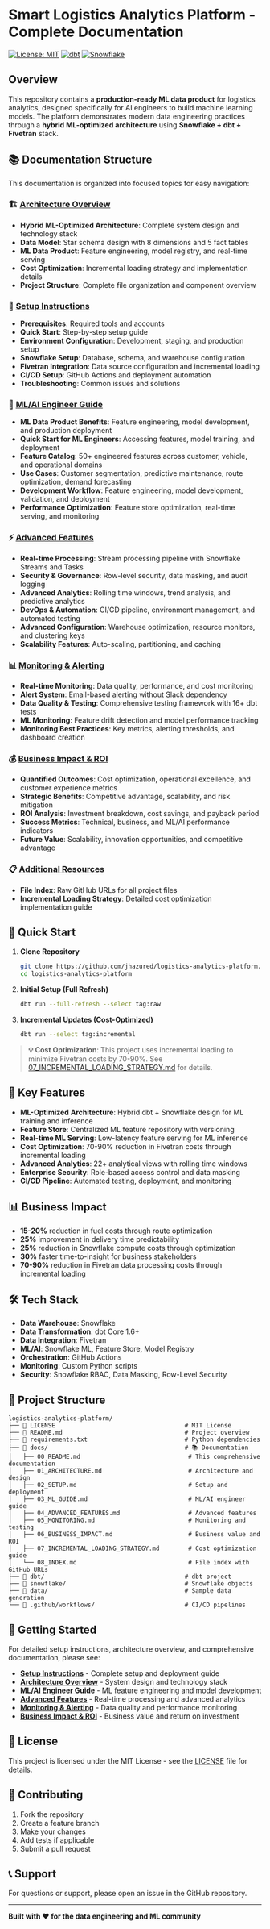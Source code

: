 # Smart Logistics Analytics Platform - Complete Documentation

[![License: MIT](https://img.shields.io/badge/License-MIT-yellow.svg)](https://opensource.org/licenses/MIT)
[![dbt](https://img.shields.io/badge/dbt-1.0+-orange.svg)](https://www.getdbt.com/)
[![Snowflake](https://img.shields.io/badge/Snowflake-Compatible-blue.svg)](https://www.snowflake.com/)

## Overview

This repository contains a **production-ready ML data product** for logistics analytics, designed specifically for AI engineers to build machine learning models. The platform demonstrates modern data engineering practices through a **hybrid ML-optimized architecture** using **Snowflake + dbt + Fivetran** stack.

## 📚 Documentation Structure

This documentation is organized into focused topics for easy navigation:

### 🏗️ [Architecture Overview](01_ARCHITECTURE.md)
- **Hybrid ML-Optimized Architecture**: Complete system design and technology stack
- **Data Model**: Star schema design with 8 dimensions and 5 fact tables
- **ML Data Product**: Feature engineering, model registry, and real-time serving
- **Cost Optimization**: Incremental loading strategy and implementation details
- **Project Structure**: Complete file organization and component overview

### 🚀 [Setup Instructions](02_SETUP.md)
- **Prerequisites**: Required tools and accounts
- **Quick Start**: Step-by-step setup guide
- **Environment Configuration**: Development, staging, and production setup
- **Snowflake Setup**: Database, schema, and warehouse configuration
- **Fivetran Integration**: Data source configuration and incremental loading
- **CI/CD Setup**: GitHub Actions and deployment automation
- **Troubleshooting**: Common issues and solutions

### 🤖 [ML/AI Engineer Guide](03_ML_GUIDE.md)
- **ML Data Product Benefits**: Feature engineering, model development, and production deployment
- **Quick Start for ML Engineers**: Accessing features, model training, and deployment
- **Feature Catalog**: 50+ engineered features across customer, vehicle, and operational domains
- **Use Cases**: Customer segmentation, predictive maintenance, route optimization, demand forecasting
- **Development Workflow**: Feature engineering, model development, validation, and deployment
- **Performance Optimization**: Feature store optimization, real-time serving, and monitoring

### ⚡ [Advanced Features](04_ADVANCED_FEATURES.md)
- **Real-time Processing**: Stream processing pipeline with Snowflake Streams and Tasks
- **Security & Governance**: Row-level security, data masking, and audit logging
- **Advanced Analytics**: Rolling time windows, trend analysis, and predictive analytics
- **DevOps & Automation**: CI/CD pipeline, environment management, and automated testing
- **Advanced Configuration**: Warehouse optimization, resource monitors, and clustering keys
- **Scalability Features**: Auto-scaling, partitioning, and caching

### 📊 [Monitoring & Alerting](05_MONITORING.md)
- **Real-time Monitoring**: Data quality, performance, and cost monitoring
- **Alert System**: Email-based alerting without Slack dependency
- **Data Quality & Testing**: Comprehensive testing framework with 16+ dbt tests
- **ML Monitoring**: Feature drift detection and model performance tracking
- **Monitoring Best Practices**: Key metrics, alerting thresholds, and dashboard creation

### 💰 [Business Impact & ROI](06_BUSINESS_IMPACT.md)
- **Quantified Outcomes**: Cost optimization, operational excellence, and customer experience metrics
- **Strategic Benefits**: Competitive advantage, scalability, and risk mitigation
- **ROI Analysis**: Investment breakdown, cost savings, and payback period
- **Success Metrics**: Technical, business, and ML/AI performance indicators
- **Future Value**: Scalability, innovation opportunities, and competitive advantage

### 📋 [Additional Resources](08_INDEX.md)
- **File Index**: Raw GitHub URLs for all project files
- **Incremental Loading Strategy**: Detailed cost optimization implementation guide

## 🚀 Quick Start

1. **Clone Repository**
   ```bash
   git clone https://github.com/jhazured/logistics-analytics-platform.git
   cd logistics-analytics-platform
   ```

2. **Initial Setup (Full Refresh)**
   ```bash
   dbt run --full-refresh --select tag:raw
   ```

3. **Incremental Updates (Cost-Optimized)**
   ```bash
   dbt run --select tag:incremental
   ```

> **💡 Cost Optimization**: This project uses incremental loading to minimize Fivetran costs by 70-90%. See [07_INCREMENTAL_LOADING_STRATEGY.md](07_INCREMENTAL_LOADING_STRATEGY.md) for details.

## 🎯 Key Features

- **ML-Optimized Architecture**: Hybrid dbt + Snowflake design for ML training and inference
- **Feature Store**: Centralized ML feature repository with versioning
- **Real-time ML Serving**: Low-latency feature serving for ML inference
- **Cost Optimization**: 70-90% reduction in Fivetran costs through incremental loading
- **Advanced Analytics**: 22+ analytical views with rolling time windows
- **Enterprise Security**: Role-based access control and data masking
- **CI/CD Pipeline**: Automated testing, deployment, and monitoring

## 📊 Business Impact

- **15-20%** reduction in fuel costs through route optimization
- **25%** improvement in delivery time predictability
- **25%** reduction in Snowflake compute costs through optimization
- **30%** faster time-to-insight for business stakeholders
- **70-90%** reduction in Fivetran data processing costs through incremental loading

## 🛠️ Tech Stack

- **Data Warehouse**: Snowflake
- **Data Transformation**: dbt Core 1.6+
- **Data Integration**: Fivetran
- **ML/AI**: Snowflake ML, Feature Store, Model Registry
- **Orchestration**: GitHub Actions
- **Monitoring**: Custom Python scripts
- **Security**: Snowflake RBAC, Data Masking, Row-Level Security

## 📁 Project Structure

```
logistics-analytics-platform/
├── 📄 LICENSE                                    # MIT License
├── 📄 README.md                                  # Project overview
├── 📄 requirements.txt                           # Python dependencies
├── 📁 docs/                                      # 📚 Documentation
│   ├── 00_README.md                              # This comprehensive documentation
│   ├── 01_ARCHITECTURE.md                        # Architecture and design
│   ├── 02_SETUP.md                               # Setup and deployment
│   ├── 03_ML_GUIDE.md                            # ML/AI engineer guide
│   ├── 04_ADVANCED_FEATURES.md                   # Advanced features
│   ├── 05_MONITORING.md                          # Monitoring and testing
│   ├── 06_BUSINESS_IMPACT.md                     # Business value and ROI
│   ├── 07_INCREMENTAL_LOADING_STRATEGY.md        # Cost optimization guide
│   └── 08_INDEX.md                               # File index with GitHub URLs
├── 📁 dbt/                                       # dbt project
├── 📁 snowflake/                                 # Snowflake objects
├── 📁 data/                                      # Sample data generation
└── 📁 .github/workflows/                         # CI/CD pipelines
```

## 🚀 Getting Started

For detailed setup instructions, architecture overview, and comprehensive documentation, please see:

- **[Setup Instructions](02_SETUP.md)** - Complete setup and deployment guide
- **[Architecture Overview](01_ARCHITECTURE.md)** - System design and technology stack
- **[ML/AI Engineer Guide](03_ML_GUIDE.md)** - ML feature engineering and model development
- **[Advanced Features](04_ADVANCED_FEATURES.md)** - Real-time processing and advanced analytics
- **[Monitoring & Alerting](05_MONITORING.md)** - Data quality and performance monitoring
- **[Business Impact & ROI](06_BUSINESS_IMPACT.md)** - Business value and return on investment

## 📄 License

This project is licensed under the MIT License - see the [LICENSE](../LICENSE) file for details.

## 🤝 Contributing

1. Fork the repository
2. Create a feature branch
3. Make your changes
4. Add tests if applicable
5. Submit a pull request

## 📞 Support

For questions or support, please open an issue in the GitHub repository.

---

**Built with ❤️ for the data engineering and ML community**
